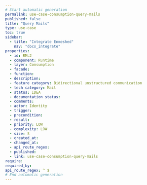```yaml
---
# Start automatic generation
permalink: use-case-consumption-query-mails
published: false
title: "Query Mails"
type: use-case
toc: true
sidebar:
  - title: "Integrate Enmeshed"
    nav: "docs_integrate"
properties:
  - id: RML2
  - component: Runtime
  - layer: Consumption
  - facade:
  - function:
  - description:
  - feature category: Bidirectional unstructured communication
  - tech category: Mail
  - status: IDEA
  - documentation status:
  - comments:
  - actor: Identity
  - trigger:
  - precondition:
  - result:
  - priority: LOW
  - complexity: LOW
  - size: S
  - created_at:
  - changed_at:
  - api_route_regex:  
  - published:
  - link: use-case-consumption-query-mails
require:
required_by:
api_route_regex: ^ $
# End automatic generation
---
```

